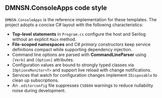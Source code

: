 ## DMNSN.ConsoleApps code style

`DMNSN.ConsoleApps` is the reference implementation for these templates. The project adopts a concise C# layout with the following characteristics:

- **Top-level statements** in `Program.cs` configure the host and Serilog
  without an explicit `Main` method.
- **File-scoped namespaces** and C# *primary constructors* keep service
  definitions compact while supporting dependency injection.
- Command line options are parsed with **CommandLineParser** using `[Verb]`
  and `[Option]` attributes.
- Configuration values are bound to strongly typed classes via
  `IOptionsMonitor<T>` and support live reload with change notifications.
- Services that watch for configuration changes implement `IDisposable` to
  clean up subscriptions.
- An `.editorconfig` file suppresses `CS8604` warnings to reduce nullability
  noise during development.

